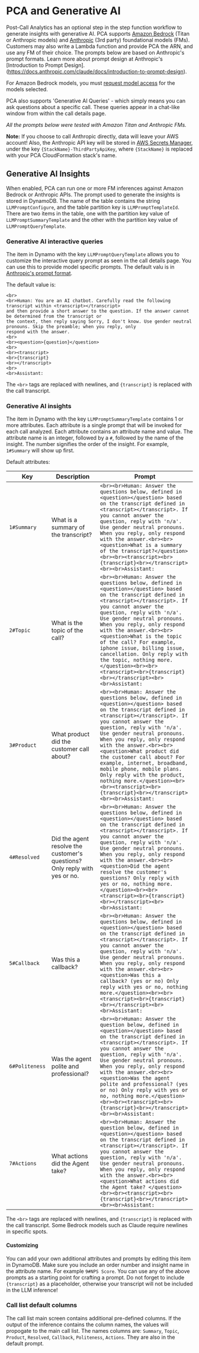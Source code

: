 # PCA and Generative AI

Post-Call Analytics has an optional step in the step function workflow to generate insights with generative AI. 
PCA supports [Amazon Bedrock](https://aws.amazon.com/bedrock/) (Titan or Anthropic models) and [Anthropic](https://www.anthropic.com/) (3rd party) foundational models (FMs). Customers may also write a Lambda function and provide PCA the ARN, and use any FM of their choice. The prompts below are based on Anthropic's prompt formats. Learn more about prompt design at Anthropic's [Introduction to Prompt Design].(https://docs.anthropic.com/claude/docs/introduction-to-prompt-design). 

For Amazon Bedrock models, you must [request model access](https://docs.aws.amazon.com/bedrock/latest/userguide/model-access.html) for the models selected.

PCA also supports 'Generative AI Queries' - which simply means you can ask questions about a specific call. These queries appear in a chat-like window from within the call details page.

*All the prompts below were tested with Amazon Titan and Anthropic FMs.*

**Note:** If you choose to call Anthropic directly, data will leave your AWS account!  Also, the Anthropic API key will be stored in [AWS Secrets Manager](https://docs.aws.amazon.com/secretsmanager/latest/userguide/intro.html), under the key `{StackName}-ThirdPartyApiKey`, where `{StackName}` is replaced with your PCA CloudFormation stack's name.

## Generative AI Insights

When enabled, PCA can run one or more FM inferences against Amazon Bedrock or Anthropic APIs. The prompt used to generate the insights is stored in DynamoDB. The name of the table contains the string `LLMPromptConfigure`, and the table partition key is `LLMPromptTemplateId`. There are two items in the table, one with the partition key value of `LLMPromptSummaryTemplate` and the other with the partition key value of `LLMPromptQueryTemplate`.

### Generative AI interactive queries

The item in Dynamo with the key `LLMPromptQueryTemplate` allows you to customize the interactive query prompt as seen in the call details page. You can use this to provide model specific prompts. The default valu is in [Anthropic's prompt format](https://docs.anthropic.com/claude/docs/constructing-a-prompt). 

The default value is:

```
<br>
<br>Human: You are an AI chatbot. Carefully read the following transcript within <transcript></transcript> 
and then provide a short answer to the question. If the answer cannot be determined from the transcript or 
the context, then reply saying Sorry, I don't know. Use gender neutral pronouns. Skip the preamble; when you reply, only 
respond with the answer.
<br>
<br><question>{question}</question>
<br>
<br><transcript>
<br>{transcript}
<br></transcript>
<br>
<br>Assistant:
```

The `<br>` tags are replaced with newlines, and  `{transcript}` is replaced with the call transcript.


### Generative AI insights

The item in Dynamo with the key `LLMPromptSummaryTemplate` contains 1 or more attributes. Each attribute is a single prompt that will be invoked for each call analyzed. Each attribute contains an attribute name and value. The attribute name is an integer, followed by a `#`, followed by the name of the insight. The number signifies the order of the insight. For example, `1#Summary` will show up first. 

Default attributes:

| Key   | Description | Prompt   |
| ----- | --------    | ----------   |
| `1#Summary` | What is a summary of the transcript? | `<br><br>Human: Answer the questions below, defined in <question></question> based on the transcript defined in <transcript></transcript>. If you cannot answer the question, reply with 'n/a'. Use gender neutral pronouns. When you reply, only respond with the answer.<br><br><question>What is a summary of the transcript?</question><br><br><transcript><br>{transcript}<br></transcript><br><br>Assistant:` |
| `2#Topic` | What is the topic of the call? | `<br><br>Human: Answer the questions below, defined in <question></question> based on the transcript defined in <transcript></transcript>. If you cannot answer the question, reply with 'n/a'. Use gender neutral pronouns. When you reply, only respond with the answer.<br><br><question>What is the topic of the call? For example, iphone issue, billing issue, cancellation. Only reply with the topic, nothing more.</question><br><br><transcript><br>{transcript}<br></transcript><br><br>Assistant:` |
| `3#Product` | What product did the customer call about? | `<br><br>Human: Answer the questions below, defined in <question></question> based on the transcript defined in <transcript></transcript>. If you cannot answer the question, reply with 'n/a'. Use gender neutral pronouns. When you reply, only respond with the answer.<br><br><question>What product did the customer call about? For example, internet, broadband, mobile phone, mobile plans. Only reply with the product, nothing more.</question><br><br><transcript><br>{transcript}<br></transcript><br><br>Assistant:` |
| `4#Resolved` | Did the agent resolve the customer's questions? Only reply with yes or no. | `<br><br>Human: Answer the questions below, defined in <question></question> based on the transcript defined in <transcript></transcript>. If you cannot answer the question, reply with 'n/a'. Use gender neutral pronouns. When you reply, only respond with the answer.<br><br><question>Did the agent resolve the customer's questions? Only reply with yes or no, nothing more. </question><br><br><transcript><br>{transcript}<br></transcript><br><br>Assistant:` | 
| `5#Callback` | Was this a callback? | `<br><br>Human: Answer the questions below, defined in <question></question> based on the transcript defined in <transcript></transcript>. If you cannot answer the question, reply with 'n/a'. Use gender neutral pronouns. When you reply, only respond with the answer.<br><br><question>Was this a callback? (yes or no) Only reply with yes or no, nothing more.</question><br><br><transcript><br>{transcript}<br></transcript><br><br>Assistant:` |
| `6#Politeness` | Was the agent polite and professional? | `<br><br>Human: Answer the question below, defined in <question></question> based on the transcript defined in <transcript></transcript>. If you cannot answer the question, reply with 'n/a'. Use gender neutral pronouns. When you reply, only respond with the answer.<br><br><question>Was the agent polite and professional? (yes or no) Only reply with yes or no, nothing more.</question><br><br><transcript><br>{transcript}<br></transcript><br><br>Assistant:` |
| `7#Actions` | What actions did the Agent take? | `<br><br>Human: Answer the question below, defined in <question></question> based on the transcript defined in <transcript></transcript>. If you cannot answer the question, reply with 'n/a'. Use gender neutral pronouns. When you reply, only respond with the answer.<br><br><question>What actions did the Agent take? </question><br><br><transcript><br>{transcript}<br></transcript><br><br>Assistant:` |

The `<br>` tags are replaced with newlines, and  `{transcript}` is replaced with the call transcript. Some Bedrock models such as Claude require newlines in specific spots.

#### Customizing

You can add your own additional attributes and prompts by editing this item in DynamoDB. Make sure you include an order number and insight name in the attribute name. For example `9#NPS Score`.  You can use any of the above prompts as a starting point for crafting a prompt.  Do not forget to include `{transcript}` as a placeholder, otherwise your transcript will not be included in the LLM inference! 

### Call list default columns

The call list main screen contains additional pre-defined columns. If the output of the inference contains the column names, the values will propogate to the main call list. The names columns are: `Summary`, `Topic`, `Product`, `Resolved`, `Callback`, `Politeness`, `Actions`. They are also in the default prompt.

